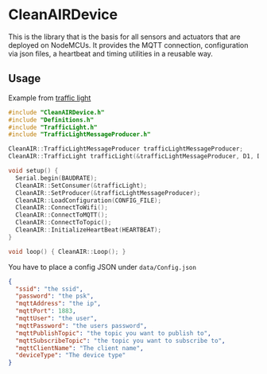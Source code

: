 # CleanAIRDevice

This is the library that is the basis for all sensors and actuators that are deployed on NodeMCUs. It provides the MQTT connection, configuration via json files, a heartbeat and timing utilities in a reusable way.

## Usage

Example from [traffic light](https://github.com/CleanAIR-Building/CleanAIR-actuator-traffic-light)

``` c++
#include "CleanAIRDevice.h"
#include "Definitions.h"
#include "TrafficLight.h"
#include "TrafficLightMessageProducer.h"

CleanAIR::TrafficLightMessageProducer trafficLightMessageProducer;
CleanAIR::TrafficLight trafficLight(&trafficLightMessageProducer, D1, D2);

void setup() {
  Serial.begin(BAUDRATE);
  CleanAIR::SetConsumer(&trafficLight);
  CleanAIR::SetProducer(&trafficLightMessageProducer);
  CleanAIR::LoadConfiguration(CONFIG_FILE);
  CleanAIR::ConnectToWifi();
  CleanAIR::ConnectToMQTT();
  CleanAIR::ConnectToTopic();
  CleanAIR::InitializeHeartBeat(HEARTBEAT);
}

void loop() { CleanAIR::Loop(); }
```

You have to place a config JSON under `data/Config.json`

```json
{
  "ssid": "the ssid",
  "password": "the psk",
  "mqttAddress": "the ip",
  "mqttPort": 1883,
  "mqttUser": "the user",
  "mqttPassword": "the users password",
  "mqttPublishTopic": "the topic you want to publish to",
  "mqttSubscribeTopic": "the topic you want to subscribe to",
  "mqttClientName": "The client name",
  "deviceType": "The device type"
}
```
